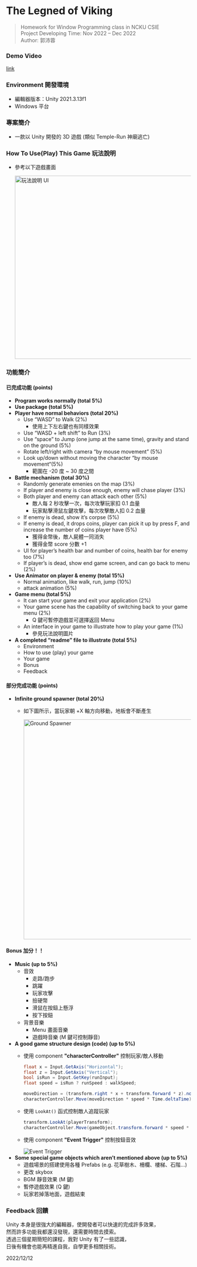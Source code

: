The Legned of Viking
===

> Homework for Window Programming class in NCKU CSIE  
> Project Developing Time: Nov 2022 – Dec 2022  
> Author: 郭沛蓉

### Demo Video
[link](https://youtu.be/bHysvyeFgFk)

### Environment 開發環境
* 編輯器版本：Unity 2021.3.13f1
* Windows 平台

### 專案簡介
* 一款以 Unity 開發的 3D 遊戲 (類似 Temple-Run 神廟逃亡)

### How To Use(Play) This Game 玩法說明
* 參考以下遊戲畫面

    <img width="500" src="https://imgur.com/xadkpDU.png" alt="玩法說明 UI"/>

### 功能簡介

#### 已完成功能 (points)
* **Program works normally (total 5%)**
* **Use package (total 5%)**
* **Player have normal behaviors (total 20%)**
    * Use “WASD” to Walk (2%)
        * 使用上下左右鍵也有同樣效果
    * Use “WASD + left shift” to Run (3%)
    * Use “space” to Jump (one jump at the same time), gravity and stand on the ground (5%)
    * Rotate left/right with camera “by mouse movement” (5%)
    * Look up/down without moving the character “by mouse movement“(5%)
        * 範圍在 -20 度 ~ 30 度之間
* **Battle mechanism (total 30%)**
    * Randomly generate emenies on the map (3%)
    * If player and enemy is close enough, enemy will chase player (3%)
    * Both player and enemy can attack each other (5%)
        * 敵人每 2 秒攻擊一次，每次攻擊玩家扣 0.1 血量
        * 玩家點擊滑鼠左鍵攻擊，每次攻擊敵人扣 0.2 血量
    * If enemy is dead, show it’s corpse (5%)
    * If enemy is dead, it drops coins, player can pick it up by press F, and increase the number of coins player have (5%)
        * 獲得金幣後，敵人屍體一同消失
        * 獲得金幣 score 分數 +1
    * UI for player’s health bar and number of coins, health bar for enemy too (7%)
    * If player’s is dead, show end game screen, and can go back to menu (2%)
* **Use Animator on player & enemy (total 15%)**
    * Normal animation, like walk, run, jump (10%)
    * attack animation (5%)
* **Game menu (total 5%)**
    * It can start your game and exit your application (2%)
    * Your game scene has the capability of switching back to your game menu (2%)
        * Q 鍵可暫停遊戲並可選擇返回 Menu
    * An interface in your game to illustrate how to play your game (1%)
        * 參見玩法說明圖片
* **A completed “readme” file to illustrate (total 5%)**
    * Environment
    * How to use (play) your game
    * Your game
    * Bonus
    * Feedback

#### 部分完成功能 (points)
* **Infinite ground spawner (total 20%)**
    * 如下圖所示，當玩家朝 +X 軸方向移動，地板會不斷產生

        <img width="600" src="https://imgur.com/NVvyapi.jpg" alt="Ground Spawner"/>

#### Bonus 加分！！

* **Music (up to 5%)**
    * 音效
        * 走路/跑步
        * 跳躍
        * 玩家攻擊
        * 撿硬幣
        * 滑鼠在按鈕上懸浮
        * 按下按鈕
    * 背景音樂
        * Menu 畫面音樂
        * 遊戲時音樂 (M 鍵可控制靜音)
* **A good game structure design (code) (up to 5%)**
    *  使用 component **"characterController"** 控制玩家/敵人移動

        ```cs
        float x = Input.GetAxis("Horizontal");
        float z = Input.GetAxis("Vertical");
        bool isRun = Input.GetKey(runInput);
        float speed = isRun ? runSpeed : walkSpeed;

        moveDirection = (transform.right * x + transform.forward * z).normalized;
        characterController.Move(moveDirection * speed * Time.deltaTime);
        ```

    * 使用 `LookAt()` 函式控制敵人追蹤玩家

        ```cs
        transform.LookAt(playerTransform);
        characterController.Move(gameObject.transform.forward * speed * Time.deltaTime);
        ```
    * 使用 component **"Event Trigger"** 控制按鈕音效  

        <img src="https://imgur.com/hmKkdAC.jpg" alt="Event Trigger"/>
* **Some special game objects which aren’t mentioned above (up to 5%)**
    * 遊戲場景的搭建使用各種 Prefabs (e.g. 花草樹木、柵欄、樓梯、石階...)
    * 更改 skybox
    * BGM 靜音效果 (M 鍵)
    * 暫停遊戲效果 (Q 鍵)
    * 玩家若掉落地面，遊戲結束

### Feedback 回饋
Unity 本身是很強大的編輯器，使開發者可以快速的完成許多效果，  
然而許多功能我都還沒發現，還需要時間去摸索。  
透過三個星期簡短的課程，我對 Unity 有了一些認識，  
日後有機會也能再精進自我，自學更多相關技術。

2022/12/12